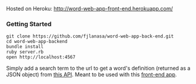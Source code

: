 Hosted on Heroku: http://word-web-app-front-end.herokuapp.com/

### Getting Started
```
git clone https://github.com/fjlanasa/word-web-app-back-end.git
cd word-web-app-backend
bundle install
ruby server.rb
open http://localhost:4567
```
Simply add a search term to the url to get a word's definition (returned as a JSON object)
from [this API](https://owlbot.info/api/v1/dictionary/proxy). Meant to be used with
this [front-end app](https://github.com/fjlanasa/word-web-app-front-end).
